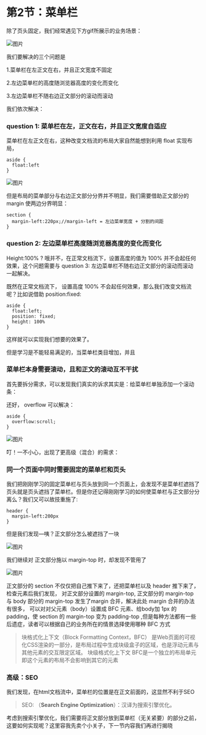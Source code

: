 # 第2节：菜单栏

除了页头固定，我们经常遇见下方gif所展示的业务场景：

![图片](https://uploader.shimo.im/f/Z30xq9AjCpYoCiEV.gif)

我们要解决的三个问题是

1.菜单栏在左正文在右，并且正文宽度不固定

2.左边菜单栏的高度随浏览器高度的变化而变化

3.左边菜单栏不随右边正文部分的滚动而滚动

我们依次解决：

### question 1: 菜单栏在左，正文在右，并且正文宽度自适应
菜单栏在左正文在右，这种改变文档流的布局大家自然能想到利用 float 实现布局，

```
aside {
  float:left
}
```
![图片](https://uploader.shimo.im/f/Ky9lfBinziIX6TOg.png!thumbnail)

但是布局的菜单部分与右边正文部分分界并不明显，我们需要借助正文部分的 margin 使两边分界明显：

```
section {
  margin-left:220px;//margin-left = 左边菜单宽度 + 分割的间距 
}
```
### question 2: 左边菜单栏高度随浏览器高度的变化而变化
Height:100% ? 哦并不，在正常文档流下，设置高度的值为 100% 并不会起任何效果，这个问题需要与 question 3: 左边菜单栏不随右边正文部分的滚动而滚动 一起解决。

既然在正常文档流下， 设置高度 100% 不会起任何效果，那么我们改变文档流呢？比如说借助 position:fixed:

```
aside {
  float:left;
  position: fixed;
  height: 100%
}
```
这样就可以实现我们想要的效果了。

但是学习是不能轻易满足的，当菜单栏类目增加，并且

### 菜单栏本身需要滚动，且和正文的滚动互不干扰
首先要拆分需求，可以发现我们真实的诉求其实是：给菜单栏单独添加一个滚动条：

还好， overflow 可以解决：

```
aside {
  overflow:scroll;
}
```
![图片](https://uploader.shimo.im/f/ik2ZYTeXQZge50bF.gif)

叮！一不小心，出现了更高级（混合）的需求：

### 同一个页面中同时需要固定的菜单栏和页头
我们把刚刚学习的固定菜单栏与页头放到同一个页面上，会发现不是菜单栏遮挡了页头就是页头遮挡了菜单栏。但是你还记得刚刚学习的如何使菜单栏与正文部分分离么？我们又可以故技重施了:

```
header {
  margin-left:200px
}
```
但是我们发现—咦？正文部分怎么被遮挡了一块

![图片](https://uploader.shimo.im/f/tgx9ViIE9ZIYI2za.png!thumbnail)

我们继续对 正文部分施以 margin-top 时，却发现不管用了

![图片](https://uploader.shimo.im/f/MnBF1oxxAMEGK5OJ.png!thumbnail)

正文部分的 section 不仅仅把自己推下来了，还把菜单栏以及 header 推下来了，检查元素后我们发现， 对正文部分设置的 margin-top, 正文部分的 margin-top 与 body 部分的 margin-top 发生了margin 合并，解决此处 margin 合并的办法有很多， 可以对对父元素（body）设置成 BFC 元素、给body加 1px 的padding，使 section 的 margin-top 变为 padding-top ,但是每种方法都有一些后遗症，读者可以根据自己的业务所在的情景选择使用哪种 BFC 方式

>块格式化上下文（Block Formatting Context，BFC） 是Web页面的可视化CSS渲染的一部分，是布局过程中生成块级盒子的区域，也是浮动元素与其他元素的交互限定区域。
>块级格式化上下文
>BFC是一个独立的布局单元
>即这个元素的布局不会影响到其它的元素
### 高级：SEO

我们发现，在html文档流中，菜单栏的位置是在正文前面的，这显然不利于SEO

> SEO: （**Search Engine Optimization**）：汉译为搜索引擎优化。

考虑到搜索引擎优化，我们需要将正文部分放到菜单栏（无关紧要）的部分之前，这要如何实现呢？这里容我先卖个小关子，下一节内容我们再进行揭晓